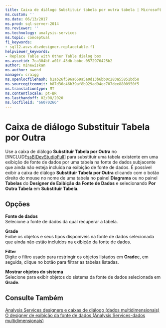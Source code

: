 ```yaml
---
title: Caixa de diálogo Substituir tabela por outra tabela | Microsoft Docs
ms.custom: ''
ms.date: 06/13/2017
ms.prod: sql-server-2014
ms.reviewer: ''
ms.technology: analysis-services
ms.topic: conceptual
f1_keywords:
- sql12.asvs.dsvdesigner.replacetable.f1
helpviewer_keywords:
- Replace Table with Other Table dialog box
ms.assetid: 7ca304bf-a01f-43db-bbbc-0572976425b2
author: minewiskan
ms.author: owend
manager: craigg
ms.openlocfilehash: b1ab26f596a669a5a0d13b6bb0c283a55851bd58
ms.sourcegitcommit: b87d36c46b39af8b929ad94ec707dee8800950f5
ms.translationtype: MT
ms.contentlocale: pt-BR
ms.lasthandoff: 02/08/2020
ms.locfileid: "66070266"
---
```

# <a name="replace-table-with-other-table-dialog-box"></a>Caixa de diálogo Substituir Tabela por Outra
  Use a caixa de diálogo **Substituir Tabela por Outra** no [!INCLUDE[ssBIDevStudioFull](../includes/ssbidevstudiofull-md.md)] para substituir uma tabela existente em uma exibição de fonte de dados por uma tabela na fonte de dados subjacente que ainda não esteja incluída na exibição de fonte de dados. É possível exibir a caixa de diálogo **Substituir Tabela por Outra** clicando com o botão direito do mouse no nome de uma tabela no painel **Diagrama** ou no painel **Tabelas** do **Designer de Exibição da Fonte de Dados** e selecionando **Por Outra Tabela** em **Substituir Tabela**.  
  
## <a name="options"></a>Opções  
 **Fonte de dados**  
 Selecione a fonte de dados da qual recuperar a tabela.  
  
 **Grade**  
 Exibe os objetos e seus tipos disponíveis na fonte de dados selecionada que ainda não estão incluídos na exibição da fonte de dados.  
  
 **Filter**  
 Digite o filtro usado para restringir os objetos listados em **Grade**e, em seguida, clique no botão para filtrar as tabelas listadas.  
  
 **Mostrar objetos do sistema**  
 Selecione para exibir objetos do sistema da fonte de dados selecionada em **Grade**.  
  
## <a name="see-also"></a>Consulte Também  
 [Analysis Services designers e caixas de diálogo &#40;dados multidimensionais&#41;](analysis-services-designers-and-dialog-boxes-multidimensional-data.md)   
 [O designer de exibição da fonte de dados &#40;Analysis Services-dados multidimensionais&#41;](data-source-view-designer-analysis-services-multidimensional-data.md)  
  
  
